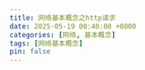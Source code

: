 ```yaml
---
title: 网络基本概念之http请求
date: 2025-05-19 00:40:00 +0800
categories: [网络, 基本概念]
tags: [网络基本概念]
pin: false
---
```

